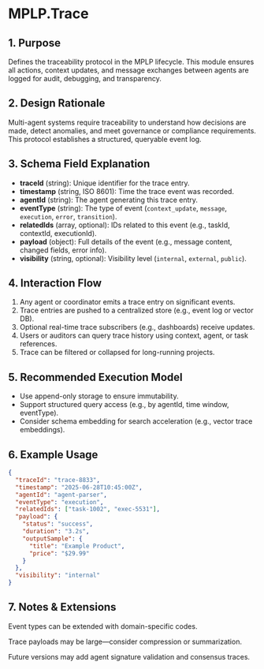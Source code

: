 # MPLP.Trace 
 
 ## 1. Purpose  
 Defines the traceability protocol in the MPLP lifecycle. This module ensures all actions, context updates, and message exchanges between agents are logged for audit, debugging, and transparency. 
 
 ## 2. Design Rationale  
 Multi-agent systems require traceability to understand how decisions are made, detect anomalies, and meet governance or compliance requirements. This protocol establishes a structured, queryable event log. 
 
 ## 3. Schema Field Explanation  
 - **traceId** (string): Unique identifier for the trace entry.  
 - **timestamp** (string, ISO 8601): Time the trace event was recorded.  
 - **agentId** (string): The agent generating this trace entry.  
 - **eventType** (string): The type of event (`context_update`, `message`, `execution`, `error`, `transition`).  
 - **relatedIds** (array, optional): IDs related to this event (e.g., taskId, contextId, executionId).  
 - **payload** (object): Full details of the event (e.g., message content, changed fields, error info).  
 - **visibility** (string, optional): Visibility level (`internal`, `external`, `public`). 
 
 ## 4. Interaction Flow  
 1. Any agent or coordinator emits a trace entry on significant events.  
 2. Trace entries are pushed to a centralized store (e.g., event log or vector DB).  
 3. Optional real-time trace subscribers (e.g., dashboards) receive updates.  
 4. Users or auditors can query trace history using context, agent, or task references.  
 5. Trace can be filtered or collapsed for long-running projects. 
 
 ## 5. Recommended Execution Model  
 - Use append-only storage to ensure immutability.  
 - Support structured query access (e.g., by agentId, time window, eventType).  
 - Consider schema embedding for search acceleration (e.g., vector trace embeddings). 
 
 ## 6. Example Usage  
 ```json 
 { 
   "traceId": "trace-8833", 
   "timestamp": "2025-06-28T10:45:00Z", 
   "agentId": "agent-parser", 
   "eventType": "execution", 
   "relatedIds": ["task-1002", "exec-5531"], 
   "payload": { 
     "status": "success", 
     "duration": "3.2s", 
     "outputSample": { 
       "title": "Example Product", 
       "price": "$29.99" 
     } 
   }, 
   "visibility": "internal" 
 } 
 ``` 
 
 ## 7. Notes & Extensions 
 Event types can be extended with domain-specific codes. 
 
 Trace payloads may be large—consider compression or summarization. 
 
 Future versions may add agent signature validation and consensus traces.